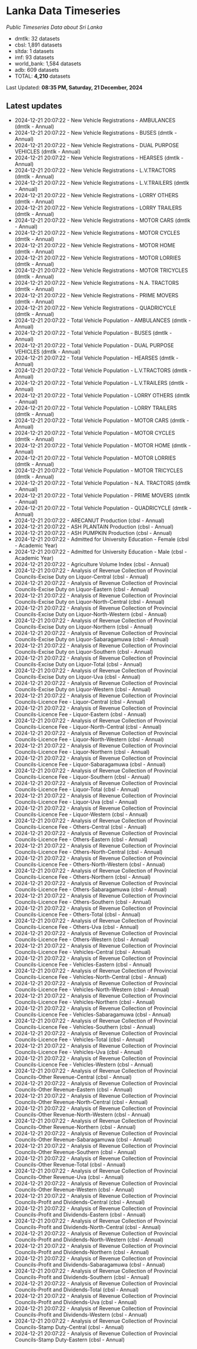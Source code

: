 # Lanka Data Timeseries
*Public Timeseries Data about Sri Lanka*

* dmtlk: 32 datasets
* cbsl: 1,891 datasets
* sltda: 1 datasets
* imf: 93 datasets
* world_bank: 1,584 datasets
* adb: 609 datasets
* TOTAL: **4,210** datasets

Last Updated: **08:35 PM, Saturday, 21 December, 2024**

## Latest updates

* 2024-12-21 20:07:22 - New Vehicle Registrations - AMBULANCES (dmtlk - Annual)
* 2024-12-21 20:07:22 - New Vehicle Registrations - BUSES (dmtlk - Annual)
* 2024-12-21 20:07:22 - New Vehicle Registrations - DUAL PURPOSE VEHICLES (dmtlk - Annual)
* 2024-12-21 20:07:22 - New Vehicle Registrations - HEARSES (dmtlk - Annual)
* 2024-12-21 20:07:22 - New Vehicle Registrations - L.V.TRACTORS (dmtlk - Annual)
* 2024-12-21 20:07:22 - New Vehicle Registrations - L.V.TRAILERS (dmtlk - Annual)
* 2024-12-21 20:07:22 - New Vehicle Registrations - LORRY OTHERS (dmtlk - Annual)
* 2024-12-21 20:07:22 - New Vehicle Registrations - LORRY TRAILERS (dmtlk - Annual)
* 2024-12-21 20:07:22 - New Vehicle Registrations - MOTOR CARS (dmtlk - Annual)
* 2024-12-21 20:07:22 - New Vehicle Registrations - MOTOR CYCLES (dmtlk - Annual)
* 2024-12-21 20:07:22 - New Vehicle Registrations - MOTOR HOME (dmtlk - Annual)
* 2024-12-21 20:07:22 - New Vehicle Registrations - MOTOR LORRIES (dmtlk - Annual)
* 2024-12-21 20:07:22 - New Vehicle Registrations - MOTOR TRICYCLES (dmtlk - Annual)
* 2024-12-21 20:07:22 - New Vehicle Registrations - N.A. TRACTORS (dmtlk - Annual)
* 2024-12-21 20:07:22 - New Vehicle Registrations - PRIME MOVERS (dmtlk - Annual)
* 2024-12-21 20:07:22 - New Vehicle Registrations - QUADRICYCLE (dmtlk - Annual)
* 2024-12-21 20:07:22 - Total Vehicle Population - AMBULANCES (dmtlk - Annual)
* 2024-12-21 20:07:22 - Total Vehicle Population - BUSES (dmtlk - Annual)
* 2024-12-21 20:07:22 - Total Vehicle Population - DUAL PURPOSE VEHICLES (dmtlk - Annual)
* 2024-12-21 20:07:22 - Total Vehicle Population - HEARSES (dmtlk - Annual)
* 2024-12-21 20:07:22 - Total Vehicle Population - L.V.TRACTORS (dmtlk - Annual)
* 2024-12-21 20:07:22 - Total Vehicle Population - L.V.TRAILERS (dmtlk - Annual)
* 2024-12-21 20:07:22 - Total Vehicle Population - LORRY OTHERS (dmtlk - Annual)
* 2024-12-21 20:07:22 - Total Vehicle Population - LORRY TRAILERS (dmtlk - Annual)
* 2024-12-21 20:07:22 - Total Vehicle Population - MOTOR CARS (dmtlk - Annual)
* 2024-12-21 20:07:22 - Total Vehicle Population - MOTOR CYCLES (dmtlk - Annual)
* 2024-12-21 20:07:22 - Total Vehicle Population - MOTOR HOME (dmtlk - Annual)
* 2024-12-21 20:07:22 - Total Vehicle Population - MOTOR LORRIES (dmtlk - Annual)
* 2024-12-21 20:07:22 - Total Vehicle Population - MOTOR TRICYCLES (dmtlk - Annual)
* 2024-12-21 20:07:22 - Total Vehicle Population - N.A. TRACTORS (dmtlk - Annual)
* 2024-12-21 20:07:22 - Total Vehicle Population - PRIME MOVERS (dmtlk - Annual)
* 2024-12-21 20:07:22 - Total Vehicle Population - QUADRICYCLE (dmtlk - Annual)
* 2024-12-21 20:07:22 - ARECANUT Production (cbsl - Annual)
* 2024-12-21 20:07:22 - ASH PLANTAIN Production (cbsl - Annual)
* 2024-12-21 20:07:22 - ASH PUMPKIN Production (cbsl - Annual)
* 2024-12-21 20:07:22 - Admitted for University Education - Female (cbsl - Academic Year)
* 2024-12-21 20:07:22 - Admitted for University Education - Male (cbsl - Academic Year)
* 2024-12-21 20:07:22 - Agriculture Volume Index (cbsl - Annual)
* 2024-12-21 20:07:22 - Analysis of Revenue Collection of Provincial Councils-Excise Duty on Liquor-Central (cbsl - Annual)
* 2024-12-21 20:07:22 - Analysis of Revenue Collection of Provincial Councils-Excise Duty on Liquor-Eastern (cbsl - Annual)
* 2024-12-21 20:07:22 - Analysis of Revenue Collection of Provincial Councils-Excise Duty on Liquor-North-Central (cbsl - Annual)
* 2024-12-21 20:07:22 - Analysis of Revenue Collection of Provincial Councils-Excise Duty on Liquor-North-Western (cbsl - Annual)
* 2024-12-21 20:07:22 - Analysis of Revenue Collection of Provincial Councils-Excise Duty on Liquor-Northern (cbsl - Annual)
* 2024-12-21 20:07:22 - Analysis of Revenue Collection of Provincial Councils-Excise Duty on Liquor-Sabaragamuwa (cbsl - Annual)
* 2024-12-21 20:07:22 - Analysis of Revenue Collection of Provincial Councils-Excise Duty on Liquor-Southern (cbsl - Annual)
* 2024-12-21 20:07:22 - Analysis of Revenue Collection of Provincial Councils-Excise Duty on Liquor-Total (cbsl - Annual)
* 2024-12-21 20:07:22 - Analysis of Revenue Collection of Provincial Councils-Excise Duty on Liquor-Uva (cbsl - Annual)
* 2024-12-21 20:07:22 - Analysis of Revenue Collection of Provincial Councils-Excise Duty on Liquor-Western (cbsl - Annual)
* 2024-12-21 20:07:22 - Analysis of Revenue Collection of Provincial Councils-Licence Fee - Liquor-Central (cbsl - Annual)
* 2024-12-21 20:07:22 - Analysis of Revenue Collection of Provincial Councils-Licence Fee - Liquor-Eastern (cbsl - Annual)
* 2024-12-21 20:07:22 - Analysis of Revenue Collection of Provincial Councils-Licence Fee - Liquor-North-Central (cbsl - Annual)
* 2024-12-21 20:07:22 - Analysis of Revenue Collection of Provincial Councils-Licence Fee - Liquor-North-Western (cbsl - Annual)
* 2024-12-21 20:07:22 - Analysis of Revenue Collection of Provincial Councils-Licence Fee - Liquor-Northern (cbsl - Annual)
* 2024-12-21 20:07:22 - Analysis of Revenue Collection of Provincial Councils-Licence Fee - Liquor-Sabaragamuwa (cbsl - Annual)
* 2024-12-21 20:07:22 - Analysis of Revenue Collection of Provincial Councils-Licence Fee - Liquor-Southern (cbsl - Annual)
* 2024-12-21 20:07:22 - Analysis of Revenue Collection of Provincial Councils-Licence Fee - Liquor-Total (cbsl - Annual)
* 2024-12-21 20:07:22 - Analysis of Revenue Collection of Provincial Councils-Licence Fee - Liquor-Uva (cbsl - Annual)
* 2024-12-21 20:07:22 - Analysis of Revenue Collection of Provincial Councils-Licence Fee - Liquor-Western (cbsl - Annual)
* 2024-12-21 20:07:22 - Analysis of Revenue Collection of Provincial Councils-Licence Fee - Others-Central (cbsl - Annual)
* 2024-12-21 20:07:22 - Analysis of Revenue Collection of Provincial Councils-Licence Fee - Others-Eastern (cbsl - Annual)
* 2024-12-21 20:07:22 - Analysis of Revenue Collection of Provincial Councils-Licence Fee - Others-North-Central (cbsl - Annual)
* 2024-12-21 20:07:22 - Analysis of Revenue Collection of Provincial Councils-Licence Fee - Others-North-Western (cbsl - Annual)
* 2024-12-21 20:07:22 - Analysis of Revenue Collection of Provincial Councils-Licence Fee - Others-Northern (cbsl - Annual)
* 2024-12-21 20:07:22 - Analysis of Revenue Collection of Provincial Councils-Licence Fee - Others-Sabaragamuwa (cbsl - Annual)
* 2024-12-21 20:07:22 - Analysis of Revenue Collection of Provincial Councils-Licence Fee - Others-Southern (cbsl - Annual)
* 2024-12-21 20:07:22 - Analysis of Revenue Collection of Provincial Councils-Licence Fee - Others-Total (cbsl - Annual)
* 2024-12-21 20:07:22 - Analysis of Revenue Collection of Provincial Councils-Licence Fee - Others-Uva (cbsl - Annual)
* 2024-12-21 20:07:22 - Analysis of Revenue Collection of Provincial Councils-Licence Fee - Others-Western (cbsl - Annual)
* 2024-12-21 20:07:22 - Analysis of Revenue Collection of Provincial Councils-Licence Fee - Vehicles-Central (cbsl - Annual)
* 2024-12-21 20:07:22 - Analysis of Revenue Collection of Provincial Councils-Licence Fee - Vehicles-Eastern (cbsl - Annual)
* 2024-12-21 20:07:22 - Analysis of Revenue Collection of Provincial Councils-Licence Fee - Vehicles-North-Central (cbsl - Annual)
* 2024-12-21 20:07:22 - Analysis of Revenue Collection of Provincial Councils-Licence Fee - Vehicles-North-Western (cbsl - Annual)
* 2024-12-21 20:07:22 - Analysis of Revenue Collection of Provincial Councils-Licence Fee - Vehicles-Northern (cbsl - Annual)
* 2024-12-21 20:07:22 - Analysis of Revenue Collection of Provincial Councils-Licence Fee - Vehicles-Sabaragamuwa (cbsl - Annual)
* 2024-12-21 20:07:22 - Analysis of Revenue Collection of Provincial Councils-Licence Fee - Vehicles-Southern (cbsl - Annual)
* 2024-12-21 20:07:22 - Analysis of Revenue Collection of Provincial Councils-Licence Fee - Vehicles-Total (cbsl - Annual)
* 2024-12-21 20:07:22 - Analysis of Revenue Collection of Provincial Councils-Licence Fee - Vehicles-Uva (cbsl - Annual)
* 2024-12-21 20:07:22 - Analysis of Revenue Collection of Provincial Councils-Licence Fee - Vehicles-Western (cbsl - Annual)
* 2024-12-21 20:07:22 - Analysis of Revenue Collection of Provincial Councils-Other Revenue-Central (cbsl - Annual)
* 2024-12-21 20:07:22 - Analysis of Revenue Collection of Provincial Councils-Other Revenue-Eastern (cbsl - Annual)
* 2024-12-21 20:07:22 - Analysis of Revenue Collection of Provincial Councils-Other Revenue-North-Central (cbsl - Annual)
* 2024-12-21 20:07:22 - Analysis of Revenue Collection of Provincial Councils-Other Revenue-North-Western (cbsl - Annual)
* 2024-12-21 20:07:22 - Analysis of Revenue Collection of Provincial Councils-Other Revenue-Northern (cbsl - Annual)
* 2024-12-21 20:07:22 - Analysis of Revenue Collection of Provincial Councils-Other Revenue-Sabaragamuwa (cbsl - Annual)
* 2024-12-21 20:07:22 - Analysis of Revenue Collection of Provincial Councils-Other Revenue-Southern (cbsl - Annual)
* 2024-12-21 20:07:22 - Analysis of Revenue Collection of Provincial Councils-Other Revenue-Total (cbsl - Annual)
* 2024-12-21 20:07:22 - Analysis of Revenue Collection of Provincial Councils-Other Revenue-Uva (cbsl - Annual)
* 2024-12-21 20:07:22 - Analysis of Revenue Collection of Provincial Councils-Other Revenue-Western (cbsl - Annual)
* 2024-12-21 20:07:22 - Analysis of Revenue Collection of Provincial Councils-Profit and Dividends-Central (cbsl - Annual)
* 2024-12-21 20:07:22 - Analysis of Revenue Collection of Provincial Councils-Profit and Dividends-Eastern (cbsl - Annual)
* 2024-12-21 20:07:22 - Analysis of Revenue Collection of Provincial Councils-Profit and Dividends-North-Central (cbsl - Annual)
* 2024-12-21 20:07:22 - Analysis of Revenue Collection of Provincial Councils-Profit and Dividends-North-Western (cbsl - Annual)
* 2024-12-21 20:07:22 - Analysis of Revenue Collection of Provincial Councils-Profit and Dividends-Northern (cbsl - Annual)
* 2024-12-21 20:07:22 - Analysis of Revenue Collection of Provincial Councils-Profit and Dividends-Sabaragamuwa (cbsl - Annual)
* 2024-12-21 20:07:22 - Analysis of Revenue Collection of Provincial Councils-Profit and Dividends-Southern (cbsl - Annual)
* 2024-12-21 20:07:22 - Analysis of Revenue Collection of Provincial Councils-Profit and Dividends-Total (cbsl - Annual)
* 2024-12-21 20:07:22 - Analysis of Revenue Collection of Provincial Councils-Profit and Dividends-Uva (cbsl - Annual)
* 2024-12-21 20:07:22 - Analysis of Revenue Collection of Provincial Councils-Profit and Dividends-Western (cbsl - Annual)
* 2024-12-21 20:07:22 - Analysis of Revenue Collection of Provincial Councils-Stamp Duty-Central (cbsl - Annual)
* 2024-12-21 20:07:22 - Analysis of Revenue Collection of Provincial Councils-Stamp Duty-Eastern (cbsl - Annual)